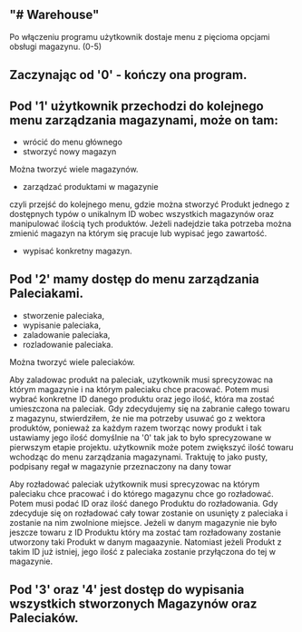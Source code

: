 "# Warehouse"
-
Po włączeniu programu użytkownik dostaje menu z pięcioma opcjami obsługi magazynu. (0-5)

Zaczynając od '0' - kończy ona program.
-

Pod '1' użytkownik przechodzi do kolejnego menu zarządzania magazynami, może on tam:
-
- wrócić do menu głównego
- stworzyć nowy magazyn

Można tworzyć wiele magazynów.

- zarządzać produktami w magazynie 

czyli przejść do kolejnego menu, gdzie można stworzyć Produkt jednego z dostępnych typów o unikalnym ID wobec wszystkich magazynów oraz manipulować ilością tych produktów. Jeżeli nadejdzie taka potrzeba można zmienić magazyn na którym się pracuje lub wypisać jego zawartość.

- wypisać konkretny magazyn.

Pod '2' mamy dostęp do menu zarządzania Paleciakami.
-
- stworzenie paleciaka,
- wypisanie paleciaka,
- zaladowanie paleciaka,
- rozladowanie paleciaka.

Można tworzyć wiele paleciaków.

Aby zaladowac produkt na paleciak, uzytkownik musi sprecyzowac na którym magazynie i na którym paleciaku chce pracować. Potem musi wybrać konkretne ID danego produktu oraz jego ilość, która ma zostać umieszczona na paleciak. Gdy zdecydujemy się na zabranie całego towaru z magazynu, stwierdziłem, że nie ma potrzeby usuwać go z wektora produktów, ponieważ za każdym razem tworząc nowy produkt i tak ustawiamy jego ilość domyślnie na '0' tak jak to było sprecyzowane w pierwszym etapie projektu. użytkownik może potem zwiększyć ilość towaru wchodząc do menu zarządzania magazynami. Traktuję to jako pusty, podpisany regał w magazynie przeznaczony na dany towar

Aby rozładować paleciak użytkownik musi sprecyzowac na którym paleciaku chce pracować i do którego magazynu chce go rozładować. Potem musi podać ID oraz ilość danego Produktu do rozładowania. Gdy zdecyduje się on rozładować cały towar zostanie on usunięty z paleciaka i zostanie na nim zwolnione miejsce. Jeżeli w danym magazynie nie było jeszcze towaru z ID Produktu który ma zostać tam rozładowany zostanie utworzony taki Produkt w danym magaazynie. Natomiast jeżeli Produkt z takim ID już istniej, jego ilość z paleciaka zostanie przyłączona do tej w magazynie.

Pod '3' oraz '4' jest dostęp do wypisania wszystkich stworzonych Magazynów oraz Paleciaków.
-

